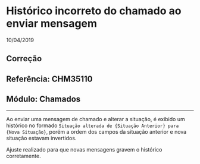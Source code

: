 # Histórico incorreto do chamado ao enviar mensagem
10/04/2019
## Correção
## Referência: CHM35110
## Módulo: Chamados
***

Ao enviar uma mensagem de chamado e alterar a situação, é exibido um histórico no formado `Situação alterada de {Situação Anterior} para {Nova Situação}`, porém a ordem dos campos da situação anterior e nova situação estavam invertidos.

Ajuste realizado para que novas mensagens gravem o histórico corretamente.